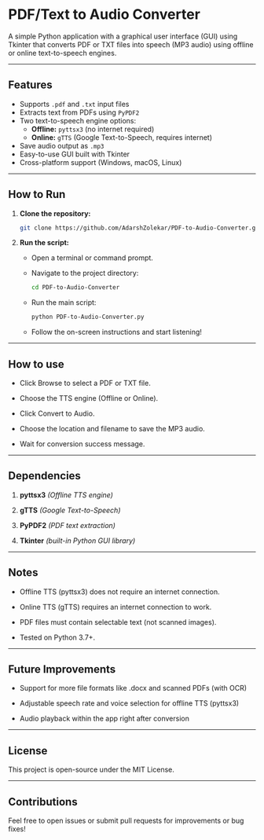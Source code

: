 # PDF/Text to Audio Converter

A simple Python application with a graphical user interface (GUI) using Tkinter that converts PDF or TXT files into speech (MP3 audio) using offline or online text-to-speech engines.

---

## Features

- Supports `.pdf` and `.txt` input files
- Extracts text from PDFs using `PyPDF2`
- Two text-to-speech engine options:
  - **Offline:** `pyttsx3` (no internet required)
  - **Online:** `gTTS` (Google Text-to-Speech, requires internet)
- Save audio output as `.mp3`
- Easy-to-use GUI built with Tkinter
- Cross-platform support (Windows, macOS, Linux)

---

## How to Run

1. **Clone the repository:**

   ```bash
   git clone https://github.com/AdarshZolekar/PDF-to-Audio-Converter.git
   ```

2. **Run the script:**

   - Open a terminal or command prompt. 
   - Navigate to the project directory:

     ```bash
     cd PDF-to-Audio-Converter
     ```

   - Run the main script:

     ```bash
     python PDF-to-Audio-Converter.py
     ```

   - Follow the on-screen instructions and start listening!

---

## How to use

- Click Browse to select a PDF or TXT file.

- Choose the TTS engine (Offline or Online).

- Click Convert to Audio.

- Choose the location and filename to save the MP3 audio.

- Wait for conversion success message.

---

## Dependencies

1. **pyttsx3** *(Offline TTS engine)*

2. **gTTS** *(Google Text-to-Speech)*

3. **PyPDF2** *(PDF text extraction)*

4. **Tkinter** *(built-in Python GUI library)*

---

## Notes

- Offline TTS (pyttsx3) does not require an internet connection.

- Online TTS (gTTS) requires an internet connection to work.

- PDF files must contain selectable text (not scanned images).

- Tested on Python 3.7+.

---

## Future Improvements 

- Support for more file formats like .docx and scanned PDFs (with OCR)

- Adjustable speech rate and voice selection for offline TTS (pyttsx3)

- Audio playback within the app right after conversion

---

## License

This project is open-source under the MIT License.

---

## Contributions

Feel free to open issues or submit pull requests for improvements or bug fixes!

